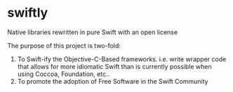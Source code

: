 swiftly
=======

Native libraries rewritten in pure Swift with an open license

The purpose of this project is two-fold:

1. To Swift-ify the Objective-C-Based frameworks.  i.e. write wrapper code that allows for more idiomatic Swift than is currently possible when using Coccoa, Foundation, etc..
2. To promote the adoption of Free Software in the Swift Community

